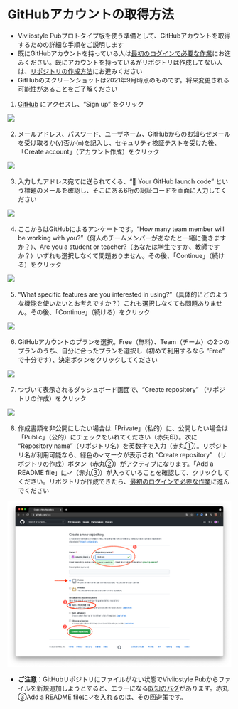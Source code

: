 # GitHubアカウントの取得方法

- Vivliostyle Pubプロトタイプ版を使う準備として、GitHubアカウントを取得するための詳細な手順をご説明します
- 既にGitHubアカウントを持っている人は[最初のログインで必要な作業](/ja/advance-preparation/login.md)にお進みください。既にアカウントを持っているがリポジトリは作成してない人は、[リポジトリの作成方法](/ja/advance-preparation/how-to-create-a-repository.md)にお進みください
- GitHubのスクリーンショットは2021年9月時点のものです。将来変更される可能性があることをご了解ください


1. [GitHub](https://github.com/) にアクセスし、“Sign up” をクリック

![ ](images/advance-preparation/get-an-account/fig-1.png)

2. メールアドレス、パスワード、ユーザネーム、GitHubからのお知らせメールを受け取るか(y)否か(n)を記入し、セキュリティ検証テストを受けた後、「Create account」（アカウント作成）をクリック

![ ](images/advance-preparation/get-an-account/fig-2.png)

3. 入力したアドレス宛てに送られてくる、“🚀 Your GitHub launch code” という標題のメールを確認し、そこにある6桁の認証コードを画面に入力してください

![ ](images/advance-preparation/get-an-account/fig-3.png)

4. ここからはGitHubによるアンケートです。“How many team member will be working with you?”（何人のチームメンバーがあなたと一緒に働きますか？）、Are you a student or teacher?（あなたは学生ですか、教師ですか？）いずれも選択しなくて問題ありません。その後、「Continue」（続ける）をクリック

![ ](images/advance-preparation/get-an-account/fig-4.png)

5. “What specific features are you interested in using?”（具体的にどのような機能を使いたいとお考えですか？）これも選択しなくても問題ありません。その後、「Continue」（続ける）をクリック

![ ](images/advance-preparation/get-an-account/fig-5.png)


6. GitHubアカウントのプランを選択。Free（無料）、Team（チーム）の2つのプランのうち、自分に合ったプランを選択し（初めて利用するなら “Free” で十分です）、決定ボタンをクリックしてください

![ ](images/advance-preparation/get-an-account/fig-6.png)

7. つづいて表示されるダッシュボード画面で、“Create repository” （リポジトリの作成）をクリック

![ ](images/advance-preparation/get-an-account/fig-7.png)

8. 作成書類を非公開にしたい場合は「Private」（私的）に、公開したい場合は「Public」（公的）にチェックをいれてください（赤矢印）。次に “Repository name”（リポジトリ名）を英数字で入力（赤丸①）。リポジトリ名が利用可能なら、緑色の✓マークが表示され “Create repository” （リポジトリの作成）ボタン（赤丸②）がアクティブになります。「Add a README file」に✓（赤丸③）が入っていることを確認して、クリックしてください。リポジトリが作成できたら、[最初のログインで必要な作業](/ja/advance-preparation/login.md)に進んでください

![ ](images/advance-preparation/get-an-account/fig-8.png)

- **ご注意**：GitHubリポジトリにファイルがない状態でVivliostyle Pubからファイルを新規追加しようとすると、エラーになる[既知のバグ](https://github.com/vivliostyle/vivliostyle-pub/issues/217)があります。赤丸③Add a README fileに✓を入れるのは、その回避策です。